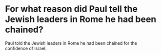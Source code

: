 # For what reason did Paul tell the Jewish leaders in Rome he had been chained?

Paul told the Jewish leaders in Rome he had been chained for the confidence of Israel.
